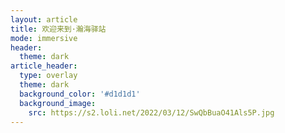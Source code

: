```yaml
---
layout: article
title: 欢迎来到·瀚海驿站
mode: immersive
header:
  theme: dark
article_header:
  type: overlay
  theme: dark
  background_color: '#d1d1d1'
  background_image:
    src: https://s2.loli.net/2022/03/12/SwQbBuaO41Als5P.jpg
---
```


<!--more-->

